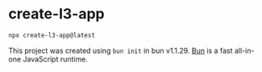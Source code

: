 # create-l3-app

```bash
npx create-l3-app@latest
```

This project was created using `bun init` in bun v1.1.29. [Bun](https://bun.sh) is a fast all-in-one JavaScript runtime.
